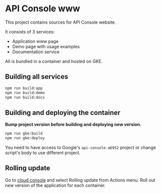 # API Console www

This project contains sources for API Console website.

It consists of 3 services:

- Application www page
- Demo page with usage examples
- Documentation service

All is bundled in a container and hosted on GKE.

## Building all services

```bash
npm run build:app
npm run build:demo
npm run build:docs
```

## Building and deploying the container

**Bump project version before building and deploying new version.**

```bash
npm run gke:build
npm run gke:deploy
```

You need to have access to Google's `api-console-a6952` project or change
script's body to use different project.

## Rolling update

Go to [cloud console](https://console.cloud.google.com/kubernetes/deployment/us-central1-a/api-console-cluster/default/apiconsole-frontend?project=api-console-a6952) and select Rolling update from Actions menu. Roll out new version of the application for each container.
